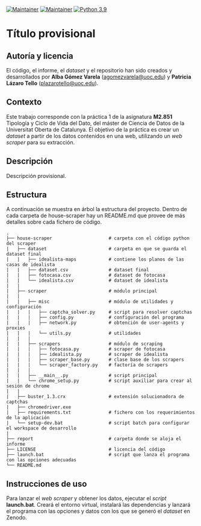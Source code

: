 [![Maintainer](https://img.shields.io/badge/author-plazarotello-informational)](https://github.com/plazarotello) [![Maintainer](https://img.shields.io/badge/author-alba620-informational)](https://github.com/alba620) [![Python 3.9](https://img.shields.io/badge/python-3.9-blue.svg)](https://www.python.org/downloads/release/python-3910/)

# Título provisional

## Autoría y licencia

El código, el informe, el _dataset_ y el repositorio han sido creados y desarrollados por **Alba Gómez Varela** (agomezvarela@uoc.edu) y **Patricia Lázaro Tello** (plazarotello@uoc.edu).

## Contexto

Este trabajo corresponde con la práctica 1 de la asignatura **M2.851** Tipología y Ciclo de Vida del Dato, del máster de Ciencia de Datos de la Universitat Oberta de Catalunya. El objetivo de la práctica es crear un *dataset* a partir de los datos contenidos en una web, utilizando un *web scraper* para su extracción.

## Descripción

Descripción provisional.

## Estructura

A continuación se muestra en árbol la estructura del proyecto. Dentro de cada carpeta de house-scraper hay un README.md que provee de más detalles sobre cada fichero de código.

    .
    ├── house-scraper                     # carpeta con el código python del scraper
    |   ├── dataset                       # carpeta en que se guarda el dataset final
    |   |   ├── idealista-maps            # contiene los planos de las casas de idealista
    |   |   ├── dataset.csv               # dataset final
    |   |   ├── fotocasa.csv              # dataset de fotocasa
    |   |   └── idealista.csv             # dataset de idealista
    |   |
    |   ├── scraper                       # módulo principal
    |   |
    |   |   ├── misc                      # módulo de utilidades y configuración
    |   |   |   ├── captcha_solver.py     # script para resolver captchas
    |   |   |   ├── config.py             # configuración del programa
    |   |   |   ├── network.py            # obtención de user-agents y proxies
    |   |   |   └── utils.py              # utilidades
    |   |   |
    |   |   ├── scrapers                  # módulo de scraping
    |   |   |   ├── fotocasa.py           # scraper de fotocasa
    |   |   |   ├── idealista.py          # scraper de idealista
    |   |   |   ├── scraper_base.py       # clase base de los scrapers
    |   |   |   └── scraper_factory.py    # factoría de scrapers
    |   |   |
    |   |   ├── __main__.py               # script principal
    |   |   └── chrome_setup.py           # script auxiliar para crear al sesión de chrome
    |   |
    |   ├── buster_1.3.crx                # extensión solucionadora de captchas
    |   ├── chromedriver.exe
    |   ├── requirements.txt              # fichero con los requerimientos de la aplicación
    |   └── setup-dev.bat                 # script batch para configurar el workspace de desarrollo
    |
    ├── report                            # carpeta donde se aloja el informe
    ├── LICENSE                           # licencia del código
    ├── launch.bat                        # script que lanza el programa con las opciones adecuadas
    └── README.md

## Instrucciones de uso

Para lanzar el _web scraper_ y obtener los datos, ejecutar el _script_ **launch.bat**. Creará el entorno virtual, instalará las dependencias y lanzará el programa con las opciones y datos con los que se generó el _dataset_ en Zenodo.
